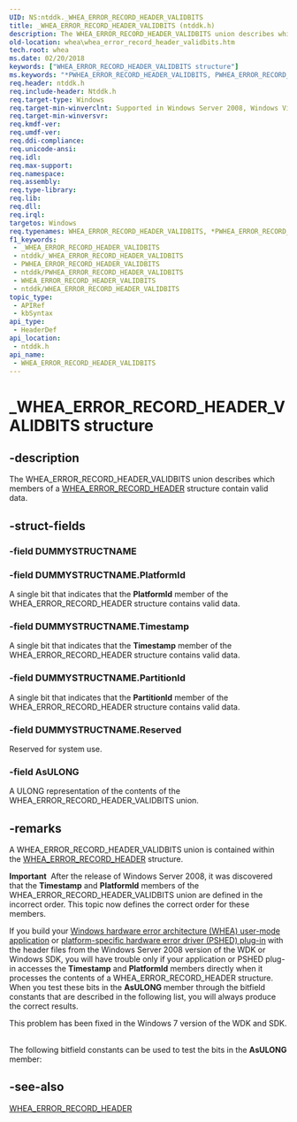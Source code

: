 ```yaml
---
UID: NS:ntddk._WHEA_ERROR_RECORD_HEADER_VALIDBITS
title: _WHEA_ERROR_RECORD_HEADER_VALIDBITS (ntddk.h)
description: The WHEA_ERROR_RECORD_HEADER_VALIDBITS union describes which members of a WHEA_ERROR_RECORD_HEADER structure contain valid data.
old-location: whea\whea_error_record_header_validbits.htm
tech.root: whea
ms.date: 02/20/2018
keywords: ["WHEA_ERROR_RECORD_HEADER_VALIDBITS structure"]
ms.keywords: "*PWHEA_ERROR_RECORD_HEADER_VALIDBITS, PWHEA_ERROR_RECORD_HEADER_VALIDBITS, PWHEA_ERROR_RECORD_HEADER_VALIDBITS union pointer [WHEA Drivers and Applications], WHEA_ERROR_RECORD_HEADER_VALIDBITS, WHEA_ERROR_RECORD_HEADER_VALIDBITS union [WHEA Drivers and Applications], _WHEA_ERROR_RECORD_HEADER_VALIDBITS, ntddk/PWHEA_ERROR_RECORD_HEADER_VALIDBITS, ntddk/WHEA_ERROR_RECORD_HEADER_VALIDBITS, whea.whea_error_record_header_validbits, whearef_66b0c2f7-6fad-4cdb-ac15-f4d942d208e1.xml"
req.header: ntddk.h
req.include-header: Ntddk.h
req.target-type: Windows
req.target-min-winverclnt: Supported in Windows Server 2008, Windows Vista SP1, and later versions of Windows.
req.target-min-winversvr: 
req.kmdf-ver: 
req.umdf-ver: 
req.ddi-compliance: 
req.unicode-ansi: 
req.idl: 
req.max-support: 
req.namespace: 
req.assembly: 
req.type-library: 
req.lib: 
req.dll: 
req.irql: 
targetos: Windows
req.typenames: WHEA_ERROR_RECORD_HEADER_VALIDBITS, *PWHEA_ERROR_RECORD_HEADER_VALIDBITS
f1_keywords:
 - _WHEA_ERROR_RECORD_HEADER_VALIDBITS
 - ntddk/_WHEA_ERROR_RECORD_HEADER_VALIDBITS
 - PWHEA_ERROR_RECORD_HEADER_VALIDBITS
 - ntddk/PWHEA_ERROR_RECORD_HEADER_VALIDBITS
 - WHEA_ERROR_RECORD_HEADER_VALIDBITS
 - ntddk/WHEA_ERROR_RECORD_HEADER_VALIDBITS
topic_type:
 - APIRef
 - kbSyntax
api_type:
 - HeaderDef
api_location:
 - ntddk.h
api_name:
 - WHEA_ERROR_RECORD_HEADER_VALIDBITS
---
```


# _WHEA_ERROR_RECORD_HEADER_VALIDBITS structure


## -description

The WHEA_ERROR_RECORD_HEADER_VALIDBITS union describes which members of a <a href="/windows-hardware/drivers/ddi/ntddk/ns-ntddk-_whea_error_record_header">WHEA_ERROR_RECORD_HEADER</a> structure contain valid data.

## -struct-fields

### -field DUMMYSTRUCTNAME

### -field DUMMYSTRUCTNAME.PlatformId

A single bit that indicates that the <b>PlatformId</b> member of the WHEA_ERROR_RECORD_HEADER structure contains valid data.

### -field DUMMYSTRUCTNAME.Timestamp

A single bit that indicates that the <b>Timestamp</b> member of the WHEA_ERROR_RECORD_HEADER structure contains valid data.

### -field DUMMYSTRUCTNAME.PartitionId

A single bit that indicates that the <b>PartitionId</b> member of the WHEA_ERROR_RECORD_HEADER structure contains valid data.

### -field DUMMYSTRUCTNAME.Reserved

Reserved for system use.

### -field AsULONG

A ULONG representation of the contents of the WHEA_ERROR_RECORD_HEADER_VALIDBITS union.

## -remarks

A WHEA_ERROR_RECORD_HEADER_VALIDBITS union is contained within the <a href="/windows-hardware/drivers/ddi/ntddk/ns-ntddk-_whea_error_record_header">WHEA_ERROR_RECORD_HEADER</a> structure.

<div class="alert"><b>Important</b>  After the release of Windows Server 2008, it was discovered that the <b>Timestamp</b> and <b>PlatformId</b> members of the WHEA_ERROR_RECORD_HEADER_VALIDBITS union are defined in the incorrect order. This topic now defines the correct order for these members.<p class="note">If you build your <a href="/windows-hardware/drivers/whea/windows-hardware-error-architecture-aware-user-mode-applications">Windows hardware error architecture (WHEA) user-mode application</a> or <a href="/windows-hardware/drivers/whea/platform-specific-hardware-error-driver-plug-ins2">platform-specific hardware error driver (PSHED) plug-in</a> with the header files from the Windows Server 2008 version of the WDK or Windows SDK, you will have trouble only if your application or PSHED plug-in accesses the <b>Timestamp</b> and <b>PlatformId</b> members directly when it processes the contents of a WHEA_ERROR_RECORD_HEADER structure. When you test these bits in the <b>AsULONG </b>member through the bitfield constants that are described in the following list, you will always produce the correct results.

<p class="note">This problem has been fixed in the Windows 7 version of the WDK and SDK.

</div>
<div> </div>
The following bitfield constants can be used to test the bits in the <b>AsULONG </b>member:

## -see-also

<a href="/windows-hardware/drivers/ddi/ntddk/ns-ntddk-_whea_error_record_header">WHEA_ERROR_RECORD_HEADER</a>

